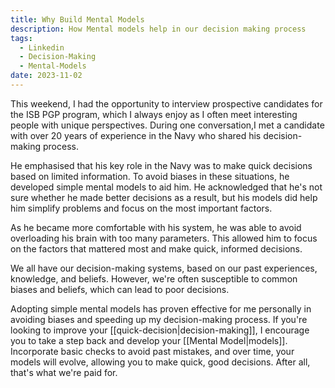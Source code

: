```yaml
---
title: Why Build Mental Models
description: How Mental models help in our decision making process
tags:
  - Linkedin
  - Decision-Making
  - Mental-Models
date: 2023-11-02
---
```

This weekend, I had the opportunity to interview prospective candidates for the ISB PGP program, which I always enjoy as I often meet interesting people with unique perspectives. During one conversation,I met a candidate with over 20 years of experience in the Navy who shared his decision-making process.

He emphasised that his key role in the Navy was to make quick decisions based on limited information. To avoid biases in these situations, he developed simple mental models to aid him. He acknowledged that he's not sure whether he made better decisions as a result, but his models did help him simplify problems and focus on the most important factors.

As he became more comfortable with his system, he was able to avoid overloading his brain with too many parameters. This allowed him to focus on the factors that mattered most and make quick, informed decisions.

We all have our decision-making systems, based on our past experiences, knowledge, and beliefs. However, we're often susceptible to common biases and beliefs, which can lead to poor decisions.

Adopting simple mental models has proven effective for me personally in avoiding biases and speeding up my decision-making process. If you're looking to improve your [[quick-decision|decision-making]], I encourage you to take a step back and develop your [[Mental Model|models]]. Incorporate basic checks to avoid past mistakes, and over time, your models will evolve, allowing you to make quick, good decisions. After all, that's what we're paid for.